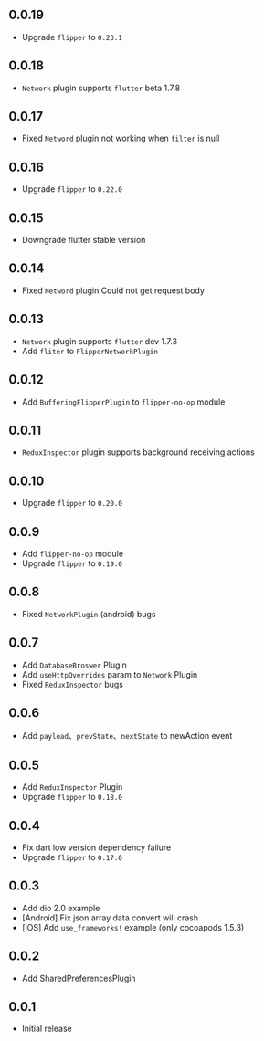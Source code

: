 ## 0.0.19

* Upgrade `flipper` to `0.23.1`

## 0.0.18

* `Network` plugin supports `flutter` beta 1.7.8

## 0.0.17

* Fixed `Netword` plugin not working when `filter` is null

## 0.0.16

* Upgrade `flipper` to `0.22.0`

## 0.0.15

* Downgrade flutter stable version

## 0.0.14

* Fixed `Netword` plugin Could not get request body

## 0.0.13

* `Network` plugin supports `flutter` dev 1.7.3
* Add `fliter` to `FlipperNetworkPlugin`

## 0.0.12

* Add `BufferingFlipperPlugin` to `flipper-no-op` module

## 0.0.11

* `ReduxInspector` plugin supports background receiving actions

## 0.0.10

* Upgrade `flipper` to `0.20.0`

## 0.0.9

* Add `flipper-no-op` module
* Upgrade `flipper` to `0.19.0`

## 0.0.8

* Fixed `NetworkPlugin` (android) bugs

## 0.0.7

* Add `DatabaseBroswer` Plugin
* Add `useHttpOverrides` param to `Network` Plugin
* Fixed `ReduxInspector` bugs

## 0.0.6

* Add `payload`、`prevState`、`nextState` to newAction event

## 0.0.5

* Add `ReduxInspector` Plugin
* Upgrade `flipper` to `0.18.0`

## 0.0.4

* Fix dart low version dependency failure
* Upgrade `flipper` to `0.17.0`

## 0.0.3

* Add dio 2.0 example
* [Android] Fix json array data convert will crash
* [iOS] Add `use_frameworks!` example (only cocoapods 1.5.3)

## 0.0.2

* Add SharedPreferencesPlugin

## 0.0.1

* Initial release
